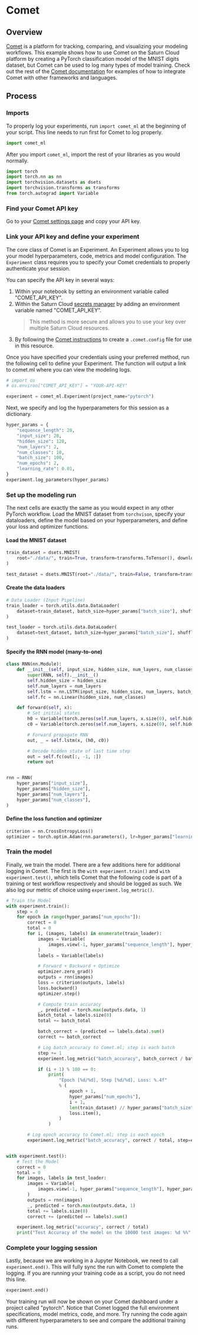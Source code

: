 # Comet


## Overview

[Comet](https://www.comet.ml/) is a platform for tracking, comparing, and visualizing your modeling workflows. This example shows how to use Comet on the Saturn Cloud platform by creating a PyTorch classification model of the MNIST digits dataset, but Comet can be used to log many types of model training. Check out the rest of the [Comet documentation](https://www.comet.ml/docs/) for examples of how to integrate Comet with other frameworks and languages. 

## Process

### Imports

To properly log your experiments, run `import comet_ml` at the beginning of your script. This line needs to run first for Comet to log properly.


```python
import comet_ml
```

After you import `comet_ml`, import the rest of your libraries as you would normally.


```python
import torch
import torch.nn as nn
import torchvision.datasets as dsets
import torchvision.transforms as transforms
from torch.autograd import Variable
```

### Find your Comet API key

Go to your [Comet settings page](https://www.comet.ml/api/my/settings) and copy your API key.

### Link your API key and define your experiment

The core class of Comet is an Experiment. An Experiment allows you to log your model hyperparameters, code, metrics and model configuration.  The `Experiment` class requires you to specify your Comet credentials to properly authenticate your session. 

You can specify the API key in several ways:
1. Within your notebook by setting an environment variable called "COMET_API_KEY".
2. Within the Saturn Cloud [secrets manager](https://saturncloud.io/docs/user-guide/using-saturn-cloud/credentials/) by adding an environment variable named "COMET_API_KEY". 
    > This method is more secure and allows you to use your key over multiple Saturn Cloud resources.
3. By following the [Comet instructions](https://www.comet.ml/docs/python-sdk/advanced/#non-interactive-setup) to create a `.comet.config` file for use in this resource.

Once you have specified your credentials using your preferred method, run the following cell to define your Experiment. The function will output a link to comet.ml where you can view the modeling logs.


```python
# import os
# os.environ["COMET_API_KEY"] = "YOUR-API-KEY"

experiment = comet_ml.Experiment(project_name="pytorch")
```

Next, we specify and log the hyperparameters for this session as a dictionary.


```python
hyper_params = {
    "sequence_length": 28,
    "input_size": 28,
    "hidden_size": 128,
    "num_layers": 2,
    "num_classes": 10,
    "batch_size": 100,
    "num_epochs": 2,
    "learning_rate": 0.01,
}
experiment.log_parameters(hyper_params)
```

### Set up the modeling run

The next cells are exactly the same as you would expect in any other PyTorch workflow. Load the MNIST dataset from `torchvison`, specify your dataloaders, define the model based on your hyperparameters, and define your loss and optimizer functions.

#### Load the MNIST dataset


```python
train_dataset = dsets.MNIST(
    root="./data/", train=True, transform=transforms.ToTensor(), download=True
)

test_dataset = dsets.MNIST(root="./data/", train=False, transform=transforms.ToTensor())
```

#### Create the data loaders


```python
# Data Loader (Input Pipeline)
train_loader = torch.utils.data.DataLoader(
    dataset=train_dataset, batch_size=hyper_params["batch_size"], shuffle=True
)

test_loader = torch.utils.data.DataLoader(
    dataset=test_dataset, batch_size=hyper_params["batch_size"], shuffle=False
)
```

#### Specify the RNN model (many-to-one)


```python
class RNN(nn.Module):
    def __init__(self, input_size, hidden_size, num_layers, num_classes):
        super(RNN, self).__init__()
        self.hidden_size = hidden_size
        self.num_layers = num_layers
        self.lstm = nn.LSTM(input_size, hidden_size, num_layers, batch_first=True)
        self.fc = nn.Linear(hidden_size, num_classes)

    def forward(self, x):
        # Set initial states
        h0 = Variable(torch.zeros(self.num_layers, x.size(0), self.hidden_size))
        c0 = Variable(torch.zeros(self.num_layers, x.size(0), self.hidden_size))

        # Forward propagate RNN
        out, _ = self.lstm(x, (h0, c0))

        # Decode hidden state of last time step
        out = self.fc(out[:, -1, :])
        return out


rnn = RNN(
    hyper_params["input_size"],
    hyper_params["hidden_size"],
    hyper_params["num_layers"],
    hyper_params["num_classes"],
)
```

#### Define the loss function and optimizer


```python
criterion = nn.CrossEntropyLoss()
optimizer = torch.optim.Adam(rnn.parameters(), lr=hyper_params["learning_rate"])
```

### Train the model

Finally, we train the model. There are a few additions here for additional logging in Comet. The first is the `with experiment.train()` and `with experiment.test()`, which tells Comet that the following code is part of a training or test workflow respectively and should be logged as such. We also log our metric of choice using `experiment.log_metric()`.


```python
# Train the Model
with experiment.train():
    step = 0
    for epoch in range(hyper_params["num_epochs"]):
        correct = 0
        total = 0
        for i, (images, labels) in enumerate(train_loader):
            images = Variable(
                images.view(-1, hyper_params["sequence_length"], hyper_params["input_size"])
            )
            labels = Variable(labels)

            # Forward + Backward + Optimize
            optimizer.zero_grad()
            outputs = rnn(images)
            loss = criterion(outputs, labels)
            loss.backward()
            optimizer.step()

            # Compute train accuracy
            _, predicted = torch.max(outputs.data, 1)
            batch_total = labels.size(0)
            total += batch_total

            batch_correct = (predicted == labels.data).sum()
            correct += batch_correct

            # Log batch_accuracy to Comet.ml; step is each batch
            step += 1
            experiment.log_metric("batch_accuracy", batch_correct / batch_total, step=step)

            if (i + 1) % 100 == 0:
                print(
                    "Epoch [%d/%d], Step [%d/%d], Loss: %.4f"
                    % (
                        epoch + 1,
                        hyper_params["num_epochs"],
                        i + 1,
                        len(train_dataset) // hyper_params["batch_size"],
                        loss.item(),
                    )
                )

        # Log epoch accuracy to Comet.ml; step is each epoch
        experiment.log_metric("batch_accuracy", correct / total, step=epoch)


with experiment.test():
    # Test the Model
    correct = 0
    total = 0
    for images, labels in test_loader:
        images = Variable(
            images.view(-1, hyper_params["sequence_length"], hyper_params["input_size"])
        )
        outputs = rnn(images)
        _, predicted = torch.max(outputs.data, 1)
        total += labels.size(0)
        correct += (predicted == labels).sum()

    experiment.log_metric("accuracy", correct / total)
    print("Test Accuracy of the model on the 10000 test images: %d %%" % (100 * correct / total))
```

### Complete your logging session

Lastly, because we are working in a Jupyter Notebook, we need to call `experiment.end()`. This will fully sync the run with Comet to complete the logging. If you are running your training code as a script, you do not need this line.


```python
experiment.end()
```

Your training run will now be shown on your Comet dashboard under a project called "pytorch". Notice that Comet logged the full environment specifications, model metrics, code, and more. Try running the code again with different hyperparameters to see and compare the additional training runs.
